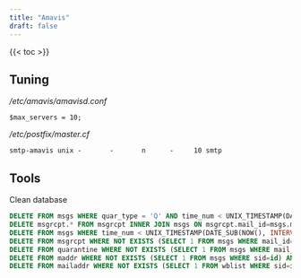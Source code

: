 ```yaml
---
title: "Amavis"
draft: false
---
```


{{< toc >}}

## Tuning

_/etc/amavis/amavisd.conf_

```text
$max_servers = 10;
```

_/etc/postfix/master.cf_

```text
smtp-amavis unix -       -       n      -     10 smtp
```

## Tools

Clean database

```sql
DELETE FROM msgs WHERE quar_type = 'Q' AND time_num < UNIX_TIMESTAMP(DATE_SUB(NOW(), INTERVAL 20 DAY));
DELETE msgrcpt.* FROM msgrcpt INNER JOIN msgs ON msgrcpt.mail_id=msgs.mail_id WHERE msgs.time_num < UNIX_TIMESTAMP(DATE_SUB(NOW(), INTERVAL 20 DAY));
DELETE FROM msgs WHERE time_num < UNIX_TIMESTAMP(DATE_SUB(NOW(), INTERVAL 20 DAY));
DELETE FROM msgrcpt WHERE NOT EXISTS (SELECT 1 FROM msgs WHERE mail_id=msgrcpt.mail_id);
DELETE FROM quarantine WHERE NOT EXISTS (SELECT 1 FROM msgs WHERE mail_id=quarantine.mail_id);
DELETE FROM maddr WHERE NOT EXISTS (SELECT 1 FROM msgs WHERE sid=id) AND NOT EXISTS (SELECT 1 FROM msgrcpt WHERE rid=id);
DELETE FROM mailaddr WHERE NOT EXISTS (SELECT 1 FROM wblist WHERE sid=id);
```
